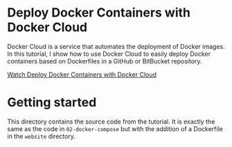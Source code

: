 # Deploy Docker Containers with Docker Cloud

Docker Cloud is a service that automates the deployment of Docker images.
In this tutorial, I show how to use Docker Cloud to easily deploy Docker containers based on Dockerfiles in a GitHub or BitBucket repository.

[Watch Deploy Docker Containers with Docker Cloud](https://youtu.be/F82K07NmRpk)

# Getting started

This directory contains the source code from the tutorial. It is exactly the same as the code in `02-docker-compose` but with the addition of a Dockerfile in the `website` directory.
